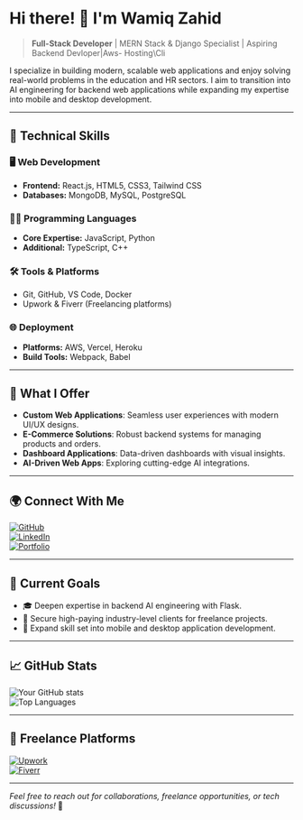 # Hi there! 👋 I'm **Wamiq Zahid**

> **Full-Stack Developer** | MERN Stack & Django Specialist | Aspiring Backend Devloper|Aws- Hosting\Cli

I specialize in building modern, scalable web applications and enjoy solving real-world problems in the education and HR sectors. I aim to transition into AI engineering for backend web applications while expanding my expertise into mobile and desktop development.

---

## 🚀 **Technical Skills**

### 🖥️ **Web Development**
- **Frontend:** React.js, HTML5, CSS3, Tailwind CSS
- **Databases:** MongoDB, MySQL, PostgreSQL

### 🧑‍💻 **Programming Languages**
- **Core Expertise:** JavaScript, Python
- **Additional:** TypeScript, C++

### 🛠️ **Tools & Platforms**
- Git, GitHub, VS Code, Docker
- Upwork & Fiverr (Freelancing platforms)

### 🌐 **Deployment**
- **Platforms:** AWS, Vercel, Heroku
- **Build Tools:** Webpack, Babel

---

## 🌟 **What I Offer**

- **Custom Web Applications**: Seamless user experiences with modern UI/UX designs.
- **E-Commerce Solutions**: Robust backend systems for managing products and orders.
- **Dashboard Applications**: Data-driven dashboards with visual insights.
- **AI-Driven Web Apps**: Exploring cutting-edge AI integrations.

---

## 🌍 **Connect With Me**

[![GitHub](https://img.shields.io/badge/GitHub-Wamiq319-black?style=flat-square&logo=github)](https://github.com/Wamiq-Ashraf)  
[![LinkedIn](https://img.shields.io/badge/LinkedIn-Wamiq%20Ashraf-blue?style=flat-square&logo=linkedin)](https://linkedin.com/in/Wamiq-Ashraf)  
[![Portfolio](https://img.shields.io/badge/Portfolio-Visit%20Site-orange?style=flat-square&logo=firefox)](https://your-portfolio-link.com)

---

## 🎯 **Current Goals**

- 🎓 Deepen expertise in backend AI engineering with Flask.
- 🌟 Secure high-paying industry-level clients for freelance projects.
- 📱 Expand skill set into mobile and desktop application development.

---

## 📈 **GitHub Stats**

![Your GitHub stats](https://github-readme-stats.vercel.app/api?username=Wamiq319&show_icons=true&theme=radical)  
![Top Languages](https://github-readme-stats.vercel.app/api/top-langs/?username=Wamiq319&layout=compact&theme=radical)

---

## 💼 **Freelance Platforms**

[![Upwork](https://img.shields.io/badge/Upwork-Wamiq--Ashraf-success?style=flat-square&logo=upwork)](https://www.upwork.com/freelancers/Wamiq-Ashraf)  
[![Fiverr](https://img.shields.io/badge/Fiverr-Wamiq--Ashraf-green?style=flat-square&logo=fiverr)](https://www.fiverr.com/Wamiq-Ashraf)

---

*Feel free to reach out for collaborations, freelance opportunities, or tech discussions!* 🙌

